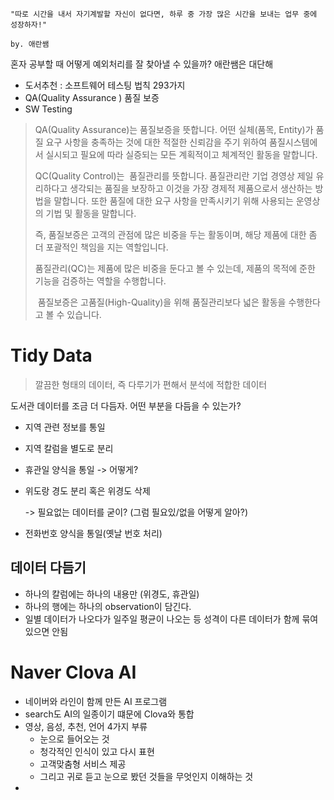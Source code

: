 ```
"따로 시간을 내서 자기계발할 자신이 없다면, 하루 중 가장 많은 시간을 보내는 업무 중에 성장하자!"
																			   by. 애란쌤
```

혼자 공부할 때 어떻게 예외처리를 잘 찾아낼 수 있을까? 애란쌤은 대단해

* 도서추천 : 소프트웨어 테스팅 법칙 293가지
* QA(Quality Assurance )  품질 보증
* SW Testing

>   QA(Quality Assurance)는 품질보증을 뜻합니다. 어떤 실체(품목, Entity)가 품질 요구 사항을 충족하는 것에 대한 적절한 신뢰감을 주기 위하여 품질시스템에서 실시되고 필요에 따라 실증되는 모든 계획적이고 체계적인 활동을 말합니다. 
>
>   QC(Quality Control)는  품질관리를 뜻합니다. 품질관리란 기업 경영상 제일 유리하다고 생각되는 품질을 보장하고 이것을 가장 경제적 제품으로서 생산하는 방법을 말합니다. 또한 품질에 대한 요구 사항을 만족시키기 위해 사용되는 운영상의 기법 및 활동을 말합니다. 
>
>   즉, 품질보증은 고객의 관점에 많은 비중을 두는 활동이며, 해당 제품에 대한 좀 더 포괄적인 책임을 지는 역할입니다.
>
>   품질관리(QC)는 제품에 많은 비중을 둔다고 볼 수 있는데, 제품의 목적에 준한 기능을 검증하는 역할을 수행합니다.
>
>   품질보증은 고품질(High-Quality)을 위해 품질관리보다 넓은 활동을 수행한다고 볼 수 있습니다.   

# Tidy Data

> 깔끔한 형태의 데이터, 즉 다루기가 편해서 분석에 적합한 데이터

도서관 데이터를 조금 더 다듬자. 어떤 부분을 다듬을 수 있는가?

* 지역 관련 정보를 통일

* 지역 칼럼을 별도로 분리

* 휴관일 양식을 통일 -> 어떻게?

* 위도랑 경도 분리 혹은 위경도 삭제

  -> 필요없는 데이터를 굳이? (그럼 필요있/없을 어떻게 알아?)

* 전화번호 양식을 통일(옛날 번호 처리)

## 데이터 다듬기

* 하나의 칼럼에는 하나의 내용만 (위경도, 휴관일)
* 하나의 행에는 하나의 observation이 담긴다.
* 일별 데이터가 나오다가 일주일 평균이 나오는 등 성격이 다른 데이터가 함께 묶여있으면 안됨



# Naver Clova AI

* 네이버와 라인이 함께 만든 AI 프로그램
* search도 AI의 일종이기 떄문에 Clova와 통합
* 영상, 음성, 추천, 언어 4가지 부류
  * 눈으로 들어오는 것
  * 청각적인 인식이 있고 다시 표현
  * 고객맞춤형 서비스 제공
  * 그리고 귀로 듣고 눈으로 봤던 것들을 무엇인지 이해하는 것
* 